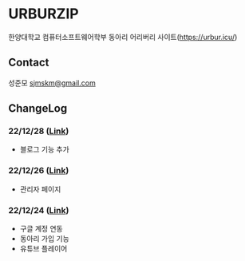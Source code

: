 # URBURZIP

한양대학교 컴퓨터소프트웨어학부 동아리 어리버리 사이트(https://urbur.icu/)

## Contact

성준모 <sjmskm@gmail.com>

## ChangeLog

### 22/12/28 ([Link](https://github.com/wnsah814/urburzip/wiki/221228))

-   블로그 기능 추가

### 22/12/26 ([Link](https://github.com/wnsah814/urburzip/wiki/221226))

-   관리자 페이지

### 22/12/24 ([Link](https://github.com/wnsah814/urburzip/wiki/221224))

-   구글 계정 연동
-   동아리 가입 기능
-   유튜브 플레이어
